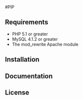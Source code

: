 #PIP



## Requirements

* PHP 5.1 or greater
* MySQL 4.1.2 or greater
* The mod_rewrite Apache module

## Installation



## Documentation


## License

